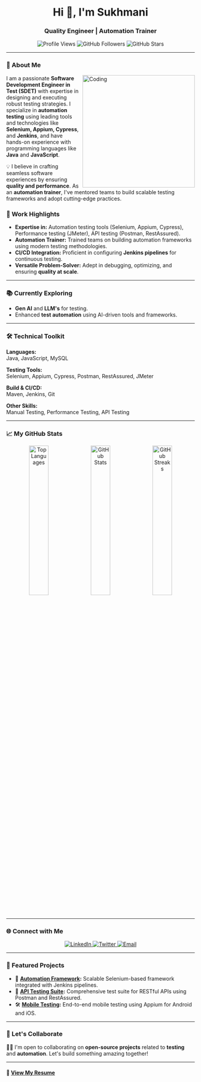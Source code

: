 <h1 align="center">Hi 👋, I'm Sukhmani</h1>
<h3 align="center">Quality Engineer | Automation Trainer</h3>

<p align="center">
  <img src="https://komarev.com/ghpvc/?username=Sukhmani-Kaur1&label=Profile%20views&color=0e75b6&style=flat" alt="Profile Views" />
  <img src="https://img.shields.io/github/followers/Sukhmani-Kaur1?label=Followers" alt="GitHub Followers" />
  <img src="https://img.shields.io/github/stars/Sukhmani-Kaur1?label=Stars" alt="GitHub Stars" />
</p>

---

### 🚀 About Me
<img align="right" src="https://mir-s3-cdn-cf.behance.net/project_modules/disp/601014116770475.6068beff4640a.gif" alt="Coding" width="300"/>

I am a passionate **Software Development Engineer in Test (SDET)** with expertise in designing and executing robust testing strategies. I specialize in **automation testing** using leading tools and technologies like **Selenium, Appium, Cypress**, and **Jenkins**, and have hands-on experience with programming languages like **Java** and **JavaScript**.  

💡 I believe in crafting seamless software experiences by ensuring **quality and performance**. As an **automation trainer**, I've mentored teams to build scalable testing frameworks and adopt cutting-edge practices.

### 💼 Work Highlights
- **Expertise in:** Automation testing tools (Selenium, Appium, Cypress), Performance testing (JMeter), API testing (Postman, RestAssured).  
- **Automation Trainer:** Trained teams on building automation frameworks using modern testing methodologies.  
- **CI/CD Integration:** Proficient in configuring **Jenkins pipelines** for continuous testing.  
- **Versatile Problem-Solver:** Adept in debugging, optimizing, and ensuring **quality at scale**.  

---

### 📚 Currently Exploring
- **Gen AI** and **LLM's** for testing.  
- Enhanced **test automation** using AI-driven tools and frameworks.

---

### 🛠️ Technical Toolkit
**Languages:**  
Java, JavaScript, MySQL  

**Testing Tools:**  
Selenium, Appium, Cypress, Postman, RestAssured, JMeter  

**Build & CI/CD:**  
Maven, Jenkins, Git  

**Other Skills:**  
Manual Testing, Performance Testing, API Testing  

---

### 📈 My GitHub Stats  
<p align="center">
  <img width="32%" src="https://github-readme-stats.vercel.app/api/top-langs?username=sukhmani-kaur1&show_icons=true&locale=en&layout=compact" alt="Top Languages" />
  <img width="32%" src="https://github-readme-stats.vercel.app/api?username=sukhmani-kaur1&show_icons=true&locale=en" alt="GitHub Stats" />
  <img width="32%" src="https://streak-stats.demolab.com/?user=sukhmani-kaur1&theme=default" alt="GitHub Streaks" />
</p>

---

### 🌐 Connect with Me
<p align="center">
  <a href="https://www.linkedin.com/in/sukhmani-dev/" target="_blank">
    <img src="https://img.shields.io/badge/LinkedIn-0077B5?style=for-the-badge&logo=linkedin&logoColor=white" alt="LinkedIn" />
  </a>
  <a href="https://twitter.com/SukhmaniKaur01" target="_blank">
    <img src="https://img.shields.io/badge/Twitter-1DA1F2?style=for-the-badge&logo=twitter&logoColor=white" alt="Twitter" />
  </a>
  <a href="mailto:sukhmani.dev006@gmail.com" target="_blank">
    <img src="https://img.shields.io/badge/Email-D14836?style=for-the-badge&logo=gmail&logoColor=white" alt="Email" />
  </a>
</p>

---

### 📂 Featured Projects
- 🚀 **[Automation Framework](https://github.com/Sukhmani-Kaur1/automation-framework):** Scalable Selenium-based framework integrated with Jenkins pipelines.  
- 🌟 **[API Testing Suite](https://github.com/Sukhmani-Kaur1/api-testing-suite):** Comprehensive test suite for RESTful APIs using Postman and RestAssured.  
- 🛠️ **[Mobile Testing](https://github.com/Sukhmani-Kaur1/mobile-testing):** End-to-end mobile testing using Appium for Android and iOS.  

---

### 💬 Let's Collaborate
👩‍💻 I'm open to collaborating on **open-source projects** related to **testing** and **automation**. Let's build something amazing together!  

---

#### 📄 [View My Resume](https://drive.google.com/file/d/116t5U0w0QLu9knmb2mqc3TDR7FtZySnH/view?usp=sharing)  

